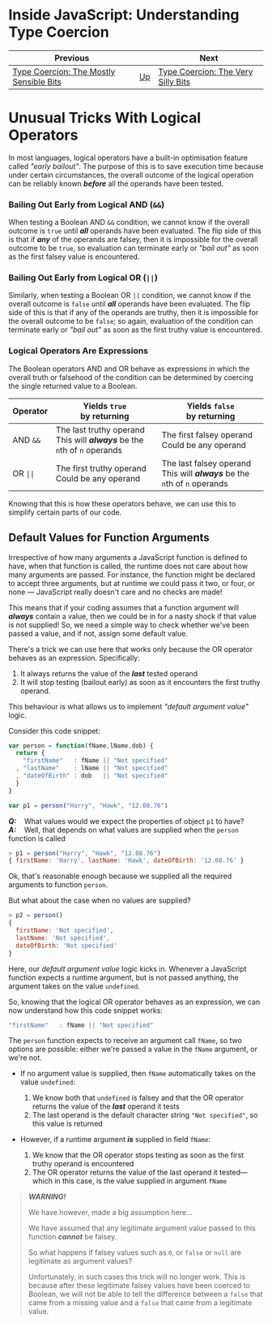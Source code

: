 # Inside JavaScript: Understanding Type Coercion

| Previous | | Next |
|---|---|---|
| [Type Coercion: The Mostly Sensible Bits](../3/) | [Up](/chriswhealy/understanding-javascript-type-coercion) | [Type Coercion: The Very Silly Bits](../5/)

# Unusual Tricks With Logical Operators

In most languages, logical operators have a built-in optimisation feature called *"early bailout"*.  The purpose of this is to save execution time because under certain circumstances, the overall outcome of the logical operation can be reliably known ***before*** all the operands have been tested.

### Bailing Out Early from Logical AND (`&&`)

When testing a Boolean AND `&&` condition, we cannot know if the overall outcome is `true` until ***all*** operands have been evaluated.  The flip side of this is that if ***any*** of the operands are falsey, then it is impossible for the overall outcome to be `true`, so evaluation can terminate early or *"bail out"* as soon as the first falsey value is encountered.

### Bailing Out Early from Logical OR (`||`)

Similarly, when testing a Boolean OR `||` condition, we cannot know if the overall outcome is `false` until ***all*** operands have been evaluated.  The flip side of this is that if any of the operands are truthy, then it is impossible for the overall outcome to be `false`; so again, evaluation of the condition can terminate early or *"bail out"* as soon as the first truthy value is encountered.

### Logical Operators Are Expressions

The Boolean operators AND and OR behave as expressions in which the overall truth or falsehood of the condition can be determined by coercing the single returned value to a Boolean.

| Operator | Yields `true`<br>by returning | Yields `false`<br>by returning
|---|---|---
| AND `&&` | The last truthy operand<br>This will ***always*** be the `n`th of `n` operands | The first falsey operand<br>Could be any operand
| OR `\|\|` | The first truthy operand<br>Could be any operand | The last falsey operand<br>This will ***always*** be the `n`th of `n` operands

Knowing that this is how these operators behave, we can use this to simplify certain parts of our code.

## Default Values for Function Arguments

Irrespective of how many arguments a JavaScript function is defined to have, when that function is called, the runtime does not care about how many arguments are passed.  For instance, the function might be declared to accept three arguments, but at runtime we could pass it two, or four, or none &mdash; JavaScript really doesn't care and no checks are made!

This means that if your coding assumes that a function argument will ***always*** contain a value, then we could be in for a nasty shock if that value is not supplied!  So, we need a simple way to check whether we've been passed a value, and if not, assign some default value.

There's a trick we can use here that works only because the OR operator behaves as an expression.  Specifically:

1. It always returns the value of the ***last*** tested operand
1. It will stop testing (bailout early) as soon as it encounters the first truthy operand.

This behaviour is what allows us to implement *"default argument value"* logic.

Consider this code snippet:

```javascript
var person = function(fName,lName,dob) {
  return {
    "firstName"   : fName || "Not specified"
  , "lastName"    : lName || "Not specified"
  , "dateOfBirth" : dob   || "Not specified"
  }
}

var p1 = person("Harry", "Hawk", "12.08.76")
```

***Q:***&nbsp;&nbsp;&nbsp; What values would we expect the properties of object `p1` to have?<br>
***A:***&nbsp;&nbsp;&nbsp; Well, that depends on what values are supplied when the `person` function is called

```javascript
> p1 = person("Harry", "Hawk", "12.08.76")
{ firstName: 'Harry', lastName: 'Hawk', dateOfBirth: '12.08.76' }
```

Ok, that's reasonable enough because we supplied all the required arguments to function `person`.

But what about the case when no values are supplied?

```javascript
> p2 = person()
{
  firstName: 'Not specified',
  lastName: 'Not specified',
  dateOfBirth: 'Not specified'
}
```

Here, our *default argument value* logic kicks in.  Whenever a JavaScript function expects a runtime argument, but is not passed anything, the argument takes on the value `undefined`.

So, knowing that the logical OR operator behaves as an expression, we can now understand how this code snippet works:

```javascript
"firstName"   : fName || "Not specified"
```

The `person` function expects to receive an argument call `fName`, so two options are possible: either we're passed a value in the `fName` argument, or we're not.

* If no argument value is supplied, then `fName` automatically takes on the value `undefined`:
    1. We know both that `undefined` is falsey and that the OR operator returns the value of the ***last*** operand it tests
    1. The last operand is the default character string `"Not specified"`, so this value is returned

* However, if a runtime argument ***is*** supplied in field `fName`:
    1. We know that the OR operator stops testing as soon as the first truthy operand is encountered
    1. The OR operator returns the value of the last operand it tested&mdash;which in this case, is the value supplied in argument `fName`

> ***WARNING!***
>
> We have however, made a big assumption here...
>
> We have assumed that any legitimate argument value passed to this function ***cannot*** be falsey.
>
> So what happens if falsey values such as `0`, or `false` or `null` are legitimate as argument values?
>
> Unfortunately, in such cases this trick will no longer work.  This is because after these legitimate falsey values have been coerced to Boolean, we will not be able to tell the difference between a `false` that came from a missing value and a `false` that came from a legitimate value.
